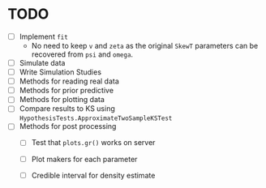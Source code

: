 # TODO

- [ ] Implement `fit`
    - No need to keep `v` and `zeta` as the original `SkewT` parameters can be
      recovered from `psi` and `omega`.
- [ ] Simulate data
- [ ] Write Simulation Studies
- [ ] Methods for reading real data
- [ ] Methods for prior predictive
- [ ] Methods for plotting data
- [ ] Compare results to KS using `HypothesisTests.ApproximateTwoSampleKSTest`
- [ ] Methods for post processing
    - [ ] Test that `plots.gr()` works on server
    - [ ] Plot makers for each parameter
    - [ ] Credible interval for density estimate

